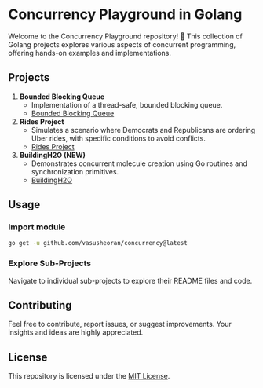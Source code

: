 # Concurrency Playground in Golang

Welcome to the Concurrency Playground repository! 🚀 This collection of Golang projects explores various aspects of concurrent programming, offering hands-on examples and implementations.

## Projects

1. **Bounded Blocking Queue**
   - Implementation of a thread-safe, bounded blocking queue.
   - [Bounded Blocking Queue](boundedblockingqueue/README.md)
2. **Rides Project**
   - Simulates a scenario where Democrats and Republicans are ordering Uber rides, with specific conditions to avoid conflicts.
   - [Rides Project](rides/README.md)
3. **BuildingH2O (NEW)**
   - Demonstrates concurrent molecule creation using Go routines and synchronization primitives.
   - [BuildingH2O](buildingh2o/README.md)

## Usage

### Import module

```bash
go get -u github.com/vasusheoran/concurrency@latest
```

### Explore Sub-Projects

Navigate to individual sub-projects to explore their README files and code.

## Contributing

Feel free to contribute, report issues, or suggest improvements. Your insights and ideas are highly appreciated.

## License

This repository is licensed under the [MIT License](LICENSE).